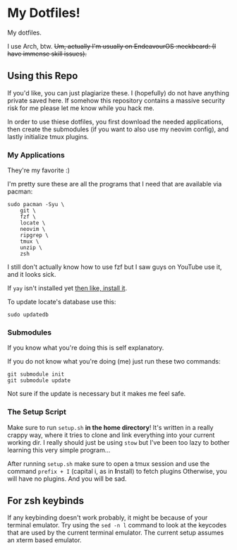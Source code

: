 # My Dotfiles! 
My dotfiles.

I use Arch, btw. ~~Um, actually I'm usually on EndeavourOS :neckbeard: (I have immense skill issues).~~

## Using this Repo
If you'd like, you can just plagiarize these.
I (hopefully) do not have anything private saved here.
If somehow this repository contains a massive security risk for me please let me know while you hack me.

In order to use thiese dotfiles, you first download the needed applications, then create the submodules (if you want to also use my neovim config), and lastly initialize tmux plugins.

### My Applications
They're my favorite :)

I'm pretty sure these are all the programs that I need that are available via pacman:
```
sudo pacman -Syu \
    git \
    fzf \
    locate \
    neovim \
    ripgrep \
    tmux \
    unzip \
    zsh
```
I still don't actually know how to use fzf but I saw guys on YouTube use it, and it looks sick.

If `yay` isn't installed yet [then like, install it](https://www.howtogeek.com/how-to-install-and-use-yay-on-arch-linux/#building-yay-on-arch-linux).

To update locate's database use this:
```
sudo updatedb
```

### Submodules
If you know what you're doing this is self explanatory.

If you do not know what you're doing (me) just run these two commands:
```
git submodule init
git submodule update
```
Not sure if the update is necessary but it makes me feel safe.

### The Setup Script
Make sure to run `setup.sh` **in the home directory**!
It's written in a really crappy way, where it tries to clone and link everything into your current working dir.
I really should just be using `stow` but I've been too lazy to bother learning this very simple program...

After running `setup.sh` make sure to open a tmux session and use the command `prefix + I` (capital i, as in **I**nstall) to fetch plugins
Otherwise, you will have no plugins. And you will be sad.

## For zsh keybinds
If any keybinding doesn't work probably, it might be because of your terminal emulator. 
Try using the `sed -n l` command to look at the keycodes that are used by the current terminal emulator.
The current setup assumes an xterm based emulator.
